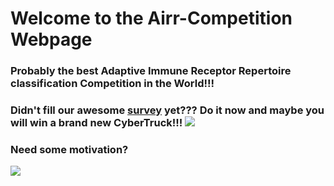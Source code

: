 # Welcome to the Airr-Competition Webpage

### Probably the best **A**daptive **I**mmune **R**eceptor **R**epertoire classification Competition in the World!!!

### Didn't fill our awesome [survey](https://docs.google.com/forms/d/e/1FAIpQLScSLKNTJnZ-pEiuh3VbZCFRkJViEIrjx-fHJ_sxTG-dvdjIRg/viewform?usp=pp_url) yet??? Do it now and maybe you will win a brand new CyberTruck!!! ![](https://motorillustrated.com/wp-content/uploads/2019/11/Tesla-Cybertruck-2.jpg)

### Need some motivation? 
![](https://i.redd.it/vft29f9quy871.jpg)

